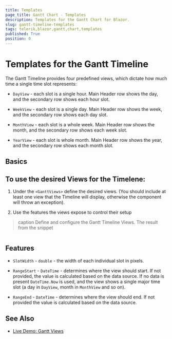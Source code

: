 ```yaml
---
title: Templates
page_title: Gantt Chart - Templates
description: Templates for the Gantt Chart for Blazor.
slug: gantt-timeline-templates
tags: telerik,blazor,gantt,chart,templates
published: True
position: 0
---
```


# Templates for the Gantt Timeline

The Gantt Timeline provides four predefined views, which dictate how much time a single time slot represents:

* `DayView` - each slot is a single hour. Main Header row shows the day, and the secondary row shows each hour slot.

* `WeekView` - each slot is a single day. Main Header row shows the week, and the secondary row shows each day slot.

* `MonthView` - each slot is a whole week. Main Header row shows the month, and the secondary row shows each week slot.

* `YearView` - each slot is whole month. Main Header row shows the year, and the secondary row shows each month slot.

## Basics

## To use the desired Views for the Timelene:

1. Under the `<GanttViews>` define the desired views. (You should include at least one view that the Timeline will display, otherwise the component will throw an exception).

2. Use the features the views expose to control their setup

>caption Define and configure the Gantt Timeline Views. The result from the snippet


````CSHTML

````



## Features

* `SlotWidth` - `double` - the width of each individual slot in pixels.

* `RangeStart` - `DateTime` - determines where the view should start. If not provided, the value is calculated based on the data source. If no data is present `DateTime.Now` is used, and the view shows a single major time slot (a day in `DayView`, month in `MonthView` and so on).

* `RangeEnd` - `DateTime` - determines where the view should end. If not provided the value is calculated based on the data source.

## See Also

  * [Live Demo: Gantt Views](https://demos.telerik.com/blazor-ui/treelist/editing-inline)
 
